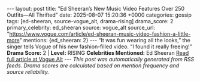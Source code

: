 --- layout: post title: "Ed Sheeran’s New Music Video Features Over 250 Outfits—All Thrifted" date: 2025-08-07 15:20:36 +0000 categories: gossip tags: [ed-sheeran, source-vogue_alt, drama-rising] drama_score: 2 primary_celebrity: ed_sheeran source: vogue_alt source_url: "https://www.vogue.com/article/ed-sheeran-music-video-fashion-a-little-more" mentions: {ed_sheeran: 2} --- “It was fun wearing all the looks,” the singer tells Vogue of his new fashion-filled video. “I found it really freeing!” **Drama Score:** 2 | **Level:** RISING **Celebrities Mentioned:** Ed Sheeran [Read full article at Vogue Alt](https://www.vogue.com/article/ed-sheeran-music-video-fashion-a-little-more) --- *This post was automatically generated from RSS feeds. Drama scores are calculated based on mention frequency and source reliability.*